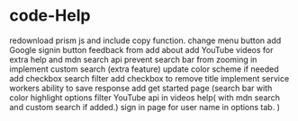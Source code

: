# code-Help
redownload prism js and include copy function.
change  menu button 
add Google signin button
feedback from
add about
add YouTube videos for extra help and mdn search api
prevent search bar from zooming in
implement custom search (extra feature)
update color scheme if needed
add checkbox search filter
add checkbox to remove title
implement service workers ability to save response
add get started page
(search bar with color highlight 
 options filter
 YouTube api in videos help(
 with mdn search and custom search if added.)
 sign in page for user name in options tab.
 )
